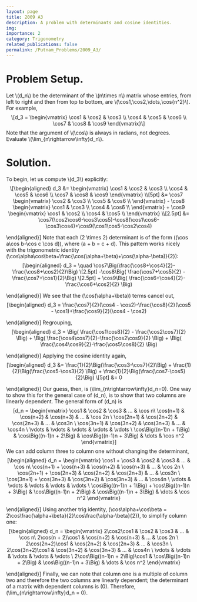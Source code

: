 ```yaml
---
layout: page
title: 2009 A3
description: A problem with determinants and cosine identities.
img: 
importance: 2
category: Trigonometry
related_publications: false
permalink: /Putnam_Problems/2009_A3/
---
```


<h1 class="unnumbered" id="problem-setup.">Problem Setup.</h1>
<p>Let <span class="math inline">\(d_n\)</span> be the determinant of
the <span class="math inline">\(n\times n\)</span> matrix whose entries,
from left to right and then from top to bottom, are <span
class="math inline">\(\cos1,\cos2,\dots,\cos{n^2}\)</span>. For example,
<span class="math display">\[d_3 =
        \begin{vmatrix}
            \cos1 &amp; \cos2 &amp; \cos3 \\
            \cos4 &amp; \cos5 &amp; \cos6 \\
            \cos7 &amp; \cos8 &amp; \cos9
        \end{vmatrix}\]</span> Note that the argument of <span
class="math inline">\(\cos\)</span> is always in radians, not degrees.
Evaluate <span
class="math inline">\(\lim_{n\rightarrow\infty}d_n\)</span>.</p>
<h1 class="unnumbered" id="solution.">Solution.</h1>
<p>To begin, let us compute <span class="math inline">\(d_3\)</span>
explicitly: <span class="math display">\[\begin{aligned}
        d_3 &amp;=
        \begin{vmatrix}
            \cos1 &amp; \cos2 &amp; \cos3 \\
            \cos4 &amp; \cos5 &amp; \cos6 \\
            \cos7 &amp; \cos8 &amp; \cos9
        \end{vmatrix} \\[5pt]
        &amp;= \cos7
        \begin{vmatrix}
            \cos2 &amp; \cos3 \\
            \cos5 &amp; \cos6 \\
        \end{vmatrix}
        - \cos8
        \begin{vmatrix}
            \cos1 &amp; \cos3 \\
            \cos4 &amp; \cos6 \\
        \end{vmatrix}
        + \cos9
        \begin{vmatrix}
            \cos1 &amp; \cos2 \\
            \cos4 &amp; \cos5 \\
        \end{vmatrix} \\[2.5pt]
        &amp;=
\cos7(\cos2\cos6-\cos3\cos5)-\cos8(\cos1\cos6-\cos3\cos4)+\cos9(\cos1\cos5-\cos2\cos4)
    
\end{aligned}\]</span> Note that each <span class="math inline">\(2
\times 2\)</span> determinant is of the form <span
class="math inline">\((\cos a\cos b-\cos c \cos d)\)</span>, where <span
class="math inline">\(a + b = c + d\)</span>. This pattern works nicely
with the trigonometric identity <span
class="math inline">\(\cos\alpha\cos\beta=\frac{\cos(\alpha+\beta)+\cos(\alpha-\beta)}{2}\)</span>:
<span class="math display">\[\begin{aligned}
        d_3 = \quad
\cos7\Big(\frac{\cos8+\cos4}{2}-\frac{\cos8+\cos2}{2}\Big) \\[2.5pt]
        -\cos8\Big( \frac{\cos7+\cos5}{2} - \frac{\cos7+\cos1}{2}\Big)
\\[2.5pt]
        + \cos9\Big( \frac{\cos6+\cos4}{2}-\frac{\cos6+\cos2}{2} \Big)
    
\end{aligned}\]</span> We see that the <span
class="math inline">\(\cos(\alpha+\beta)\)</span> terms cancel out,
<span class="math display">\[\begin{aligned}
        d_3 = \frac{\cos7}{2}(\cos4 - \cos2)-\frac{\cos8}{2}(\cos5 -
\cos1)+\frac{\cos9}{2}(\cos4 - \cos2)
    
\end{aligned}\]</span> Regrouping, <span
class="math display">\[\begin{aligned}
        d_3 = \Big( \frac{\cos1\cos8}{2} - \frac{\cos2\cos7}{2} \Big) +
\Big( \frac{\cos4\cos7}{2}-\frac{\cos2\cos9}{2} \Big) + \Big(
\frac{\cos4\cos9}{2}-\frac{\cos5\cos8}{2} \Big)
    
\end{aligned}\]</span> Applying the cosine identity again, <span
class="math display">\[\begin{aligned}
        d_3 &amp;= \frac{1}{2}\Big(\frac{\cos3-\cos7}{2}\Big) +
\frac{1}{2}\Big(\frac{\cos5-\cos3}{2} \Big) +
\frac{1}{2}\Big(\frac{\cos7-\cos5}{2}\Big) \\[5pt]
        &amp;= 0
    
\end{aligned}\]</span> Our guess, then, is <span
class="math inline">\(\lim_{n\rightarrow\infty}d_n=0\)</span>. One way
to show this for the general case of <span
class="math inline">\(d_n\)</span>, is to show that two columns are
linearly dependent. The general form of <span
class="math inline">\(d_n\)</span> is <span class="math display">\[d_n =
        \begin{vmatrix}
            \cos1 &amp; \cos2 &amp; \cos3 &amp; ... &amp; \cos n\\
            \cos(n+1) &amp; \cos(n+2) &amp; \cos(n+3) &amp; ... &amp;
\cos 2n \\
            \cos(2n+1) &amp; \cos(2n+2) &amp; \cos(2n+3) &amp; ... &amp;
\cos3n \\
            \cos(3n+1) &amp; \cos(3n+2) &amp; \cos(3n+3) &amp; ... &amp;
\cos4n \\
            \vdots     &amp; \vdots     &amp; \vdots     &amp; \vdots
&amp; \vdots \\
            \cos\Big((n-1)n + 1\Big) &amp; \cos\Big((n-1)n + 2\Big)
&amp; \cos\Big((n-1)n + 3\Big) &amp; \dots &amp; \cos n^2
        \end{vmatrix}\]</span> We can add column three to column one
without changing the determinant, <span
class="math display">\[\begin{aligned}
        d_n =
        \begin{vmatrix}
            \cos1 + \cos3 &amp; \cos2 &amp; \cos3 &amp; ... &amp; \cos
n\\
            \cos(n+1) + \cos(n+3) &amp; \cos(n+2) &amp; \cos(n+3) &amp;
... &amp; \cos 2n \\
            \cos(2n+1) + \cos(2n+3) &amp; \cos(2n+2) &amp; \cos(2n+3)
&amp; ... &amp; \cos3n \\
            \cos(3n+1) + \cos(3n+3) &amp; \cos(3n+2) &amp; \cos(3n+3)
&amp; ... &amp; \cos4n \\
            \vdots     &amp; \vdots     &amp; \vdots     &amp; \vdots
&amp; \vdots \\
            \cos\Big((n-1)n + 1\Big) + \cos\Big((n-1)n + 3\Big) &amp;
\cos\Big((n-1)n + 2\Big) &amp; \cos\Big((n-1)n + 3\Big) &amp; \dots
&amp; \cos n^2
        \end{vmatrix}
    
\end{aligned}\]</span> Using another trig identity, <span
class="math inline">\(\cos\alpha+\cos\beta =
2\cos\frac{\alpha+\beta}{2}\cos\frac{\alpha-\beta}{2}\)</span>, to
simplify column one: <span class="math display">\[\begin{aligned}
            d_n =
        \begin{vmatrix}
            2\cos2\cos1 &amp; \cos2 &amp; \cos3 &amp; ... &amp; \cos n\\
            2\cos(n + 2)\cos1 &amp; \cos(n+2) &amp; \cos(n+3) &amp; ...
&amp; \cos 2n \\
            2\cos(2n+2)\cos1 &amp; \cos(2n+2) &amp; \cos(2n+3) &amp; ...
&amp; \cos3n \\
            2\cos(3n+2)\cos1 &amp; \cos(3n+2) &amp; \cos(3n+3) &amp; ...
&amp; \cos4n \\
            \vdots     &amp; \vdots     &amp; \vdots     &amp; \vdots
&amp; \vdots \\
            2\cos\Big((n-1)n + 2\Big)\cos1 &amp; \cos\Big((n-1)n +
2\Big) &amp; \cos\Big((n-1)n + 3\Big) &amp; \dots &amp; \cos n^2
        \end{vmatrix}
    
\end{aligned}\]</span> Finally, we can note that column one is a
multiple of column two and therefore the two columns are linearly
dependent; the determinant of a matrix with dependent columns is <span
class="math inline">\(0\)</span>. Therefore, <span
class="math inline">\(\lim_{n\rightarrow\infty}d_n = 0\)</span>.</p>